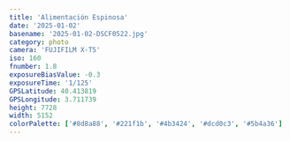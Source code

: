 ```yaml
---
title: 'Alimentación Espinosa'
date: '2025-01-02'
basename: '2025-01-02-DSCF0522.jpg'
category: photo
camera: 'FUJIFILM X-T5'
iso: 160
fnumber: 1.8
exposureBiasValue: -0.3
exposureTime: '1/125'
GPSLatitude: 40.413819
GPSLongitude: 3.711739
height: 7728
width: 5152
colorPalette: ['#8d8a88', '#221f1b', '#4b3424', '#dcd0c3', '#5b4a36']
---
```

